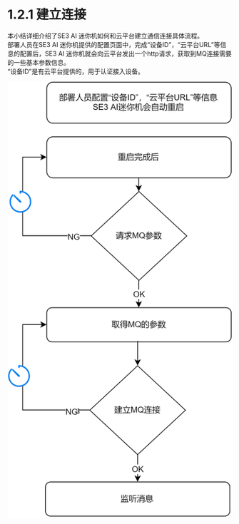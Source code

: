 # 1.2.1 建立连接

本小结详细介绍了SE3 AI 迷你机如何和云平台建立通信连接具体流程。  
部署人员在SE3 AI 迷你机提供的配置页面中，完成“设备ID”，“云平台URL”等信息的配置后，SE3 AI 迷你机就会向云平台发出一个http请求，获取到MQ连接需要的一些基本参数信息。  
“设备ID”是有云平台提供的，用于认证接入设备。

![](../../../../.gitbook/assets/mq-jian-li-lian-jie.png)

